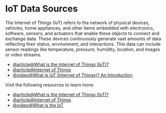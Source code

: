 # IoT Data Sources

The Internet of Things (IoT) refers to the network of physical devices, vehicles, home appliances, and other items embedded with electronics, software, sensors, and actuators that enable these objects to connect and exchange data. These devices continuously generate vast amounts of data reflecting their status, environment, and interactions. This data can include sensor readings like temperature, pressure, humidity, location, and images or video streams.

- [@article@What is the Internet of Things (IoT)?](https://www.ibm.com/think/topics/internet-of-things)
- [@article@Internet of Things](https://en.wikipedia.org/wiki/Internet_of_things)
- [@video@What is IoT (Internet of Things)? An Introduction](https://www.youtube.com/watch?v=4FxU-xpuCww)

Visit the following resources to learn more:

- [@article@What is the Internet of Things (IoT)?](https://www.ibm.com/think/topics/internet-of-things)
- [@article@Internet of Things](https://en.wikipedia.org/wiki/Internet_of_things)
- [@video@What is the IoT](https://www.youtube.com/watch?v=4FxU-xpuCww)